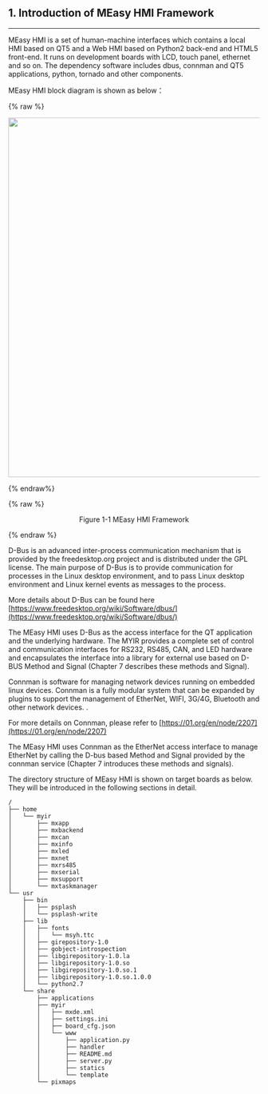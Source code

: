 ## 1. Introduction of MEasy HMI Framework

---

MEasy HMI is a set of human-machine interfaces which contains a local HMI based on QT5 and a Web HMI based on Python2 back-end and HTML5 front-end. It runs on development boards with LCD, touch panel, ethernet and so on.  The dependency software includes dbus, connman and QT5 applications, python, tornado and other components.

MEasy HMI block diagram is shown as below：


{% raw %}
<div  align="center" >
<img src="/imagech/hmi_framework.jpg",alt="cover", width=720 >
</div>

{% endraw%}


{% raw %}
<div align="center" > Figure 1-1 MEasy HMI Framework </div>
<p></p>
{% endraw %}  


D-Bus is an advanced inter-process communication mechanism that is provided by the freedesktop.org project and is distributed under the GPL license. The main purpose of D-Bus is to provide communication for processes in the Linux desktop environment, and to pass Linux desktop environment and Linux kernel events as messages to the process.

More details about D-Bus can be found here [https://www.freedesktop.org/wiki/Software/dbus/](https://www.freedesktop.org/wiki/Software/dbus/)

The MEasy HMI uses D-Bus as the access interface for the QT application and the underlying hardware. The MYIR provides a complete set of control and communication interfaces for RS232, RS485, CAN, and LED hardware and encapsulates the interface into a library for external use based on D-BUS Method and Signal \(Chapter 7 describes these methods and Signal\).

Connman is software for managing network devices running on embedded linux devices. Connman is a fully modular system that can be expanded by plugins to support the management of EtherNet, WIFI, 3G/4G, Bluetooth and other network devices. .

For more details on Connman, please refer to [https://01.org/en/node/2207](https://01.org/en/node/2207)

The MEasy HMI uses Connman as the EtherNet access interface to manage EtherNet by calling the D-bus based Method and Signal provided by the connman service \(Chapter 7 introduces these methods and signals\).  

The directory structure of MEasy HMI is shown on target boards as below. They will be introduced in the following sections in detail.

```
/
├── home
│   └── myir
│       ├── mxapp
│       ├── mxbackend
│       ├── mxcan
│       ├── mxinfo
│       ├── mxled
│       ├── mxnet
│       ├── mxrs485
│       ├── mxserial
│       ├── mxsupport
│       └── mxtaskmanager
└── usr
    ├── bin
    │   ├── psplash
    │   └── psplash-write
    ├── lib
    │   ├── fonts
    │   │   └── msyh.ttc
    │   ├── girepository-1.0
    │   ├── gobject-introspection
    │   ├── libgirepository-1.0.la
    │   ├── libgirepository-1.0.so
    │   ├── libgirepository-1.0.so.1
    │   ├── libgirepository-1.0.so.1.0.0
    │   └── python2.7
    └── share
        ├── applications
        ├── myir
        │   ├── mxde.xml
        │   ├── settings.ini
        │   ├── board_cfg.json
        │   └── www
        │       ├── application.py
        │       ├── handler
        │       ├── README.md
        │       ├── server.py
        │       ├── statics
        │       └── template
        └── pixmaps
```

